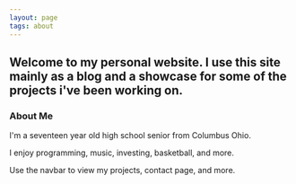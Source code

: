 ```yaml
---
layout: page
tags: about
---
```

## Welcome to my personal website. I use this site mainly as a blog and a showcase for some of the projects i've been working on.

### About Me

I'm a seventeen year old high school senior from Columbus Ohio.

I enjoy programming, music, investing, basketball, and more.

Use the navbar to view my projects, contact page, and more.